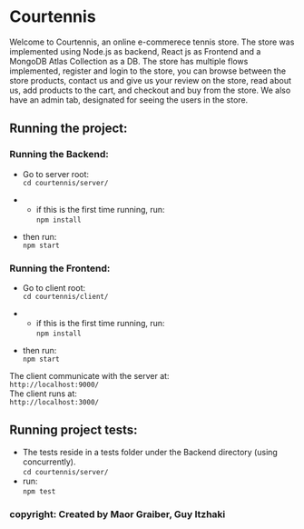 # Courtennis
Welcome to Courtennis, an online e-commerece tennis store.
The store was implemented using Node.js as backend, React js as Frontend and a MongoDB Atlas Collection as a DB.
The store has multiple flows implemented, register and login to the store, you can browse between the store products, contact us and give us your review on the store, read about us, add products to the cart, and checkout and buy from the store.
We also have an admin tab, designated for seeing the users in the store.

## Running the project: 
### Running the Backend:
* Go to server root:<br />
`cd courtennis/server/`

* * if this is the first time running, run:<br />
`npm install`

* then run:<br />
`npm start`

### Running the Frontend:
* Go to client root:<br />
`cd courtennis/client/`
* * if this is the first time running, run:<br />
`npm install`

* then run:<br />
`npm start`

The client communicate with the server at: <br />
`http://localhost:9000/`
<br />
The client runs at: <br />
`http://localhost:3000/`
<br />

## Running project tests:
* The tests reside in a tests folder under the Backend directory (using concurrently).<br />
`cd courtennis/server/`
* run:<br />
`npm test`


### copyright: Created by Maor Graiber, Guy Itzhaki